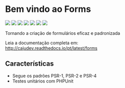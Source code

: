 Bem vindo ao Forms
==================

[![](https://img.shields.io/packagist/v/cajudev/forms.svg)](https://packagist.org/packages/cajudev/forms)
[![](https://img.shields.io/packagist/dt/cajudev/forms.svg)](https://packagist.org/packages/cajudev/forms)
[![](https://img.shields.io/github/license/cajudev/forms.svg)](https://raw.githubusercontent.com/cajudev/forms/master/LICENSE)
[![](https://img.shields.io/travis/cajudev/forms.svg)](https://travis-ci.org/cajudev/forms)
[![](https://coveralls.io/repos/github/cajudev/forms/badge.svg?branch=master)](https://coveralls.io/github/cajudev/forms)
[![](https://img.shields.io/github/issues/cajudev/forms.svg)](https://github.com/cajudev/forms/issues)
[![](https://img.shields.io/github/contributors/cajudev/forms.svg)](https://github.com/cajudev/forms/graphs/contributors)

Tornando a criação de formulários eficaz e padronizada

Leia a documentação completa em: http://cajudev.readthedocs.io/pt/latest/forms

Características
---------------

* Segue os padrões PSR-1, PSR-2 e PSR-4
* Testes unitários com PHPUnit
